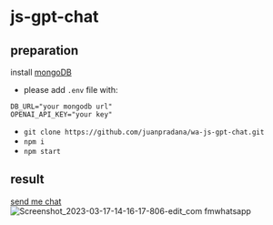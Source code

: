 # js-gpt-chat

## preparation
install [mongoDB](https://www.mongodb.com/docs/manual/tutorial/install-mongodb-on-ubuntu/)
- please add ```.env``` file with:
```text
DB_URL="your mongodb url"
OPENAI_API_KEY="your key"
```

- `git clone https://github.com/juanpradana/wa-js-gpt-chat.git`
- `npm i`
- `npm start`

## result
[send me chat](http://wa.me/+62859106751931)
![Screenshot_2023-03-17-14-16-17-806-edit_com fmwhatsapp](https://user-images.githubusercontent.com/30497994/225838644-59082553-32b1-40f2-b79d-0ba10c38d85f.jpg)

